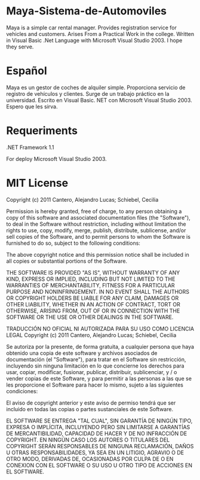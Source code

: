 Maya-Sistema-de-Automoviles
=============================
Maya is a simple car rental manager.
Provides registration service for vehicles and customers.
Arises From a Practical Work in the college.
Written in Visual Basic .Net Language with Microsoft Visual Studio 2003.
I hope they serve.

Español
=========
Maya es un gestor de coches de alquiler simple.
Proporciona servicio de registro de vehículos y clientes.
Surge de un trabajo práctico en la universidad.
Escrito en Visual Basic. NET con Microsoft Visual Studio 2003.
Espero que les sirva.

Requeriments
============

.NET Framework 1.1

For deploy
	Microsoft Visual Studio 2003.

MIT License
===========

Copyright (c) 2011 Cantero, Alejandro Lucas; Schiebel, Cecilia

Permission is hereby granted, free of charge, to any
person obtaining a copy of this software and associated
documentation files (the "Software"), to deal in the
Software without restriction, including without limitation
the rights to use, copy, modify, merge, publish,
distribute, sublicense, and/or sell copies of the
Software, and to permit persons to whom the Software is
furnished to do so, subject to the following conditions:

The above copyright notice and this permission notice
shall be included in all copies or substantial portions of
the Software.

THE SOFTWARE IS PROVIDED "AS IS", WITHOUT WARRANTY OF ANY
KIND, EXPRESS OR IMPLIED, INCLUDING BUT NOT LIMITED TO THE
WARRANTIES OF MERCHANTABILITY, FITNESS FOR A PARTICULAR
PURPOSE AND NONINFRINGEMENT. IN NO EVENT SHALL THE AUTHORS
OR COPYRIGHT HOLDERS BE LIABLE FOR ANY CLAIM, DAMAGES OR
OTHER LIABILITY, WHETHER IN AN ACTION OF CONTRACT, TORT OR
OTHERWISE, ARISING FROM, OUT OF OR IN CONNECTION WITH THE
SOFTWARE OR THE USE OR OTHER DEALINGS IN THE SOFTWARE.

TRADUCCIÓN NO OFICIAL NI AUTORIZADA PARA SU USO COMO LICENCIA LEGAL
Copyright (c) 2011 Cantero, Alejandro Lucas; Schiebel, Cecilia

Se autoriza por la presente, de forma gratuita, a cualquier
persona que haya obtenido una copia de este software y 
archivos asociados de documentación (el "Software"), para tratar en el
Software sin restricción, incluyendo sin ninguna limitación en lo que concierne
los derechos para usar, copiar, modificar, fusionar, publicar,
distribuir, sublicenciar, y / o vender copias de este
Software, y para permitir a las personas a las que se les proporcione el Software para 
hacer lo mismo, sujeto a las siguientes condiciones:

El aviso de copyright anterior y este aviso de permiso
tendrá que ser incluido en todas las copias o partes sustanciales de
este Software.

EL SOFTWARE SE ENTREGA "TAL CUAL", SIN GARANTÍA DE NINGÚN
TIPO, EXPRESA O IMPLÍCITA, INCLUYENDO PERO SIN LIMITARSE A GARANTÍAS DE
MERCANTIBILIDAD, CAPACIDAD DE HACER Y DE NO INFRACCIÓN DE COPYRIGHT. EN NINGÚN 
CASO LOS AUTORES O TITULARES DEL COPYRIGHT SERÁN RESPONSABLES DE 
NINGUNA RECLAMACIÓN, DAÑOS U OTRAS RESPONSABILIDADES, 
YA SEA EN UN LITIGIO, AGRAVIO O DE OTRO MODO, 
DERIVADAS DE, OCASIONADAS POR CULPA DE O EN CONEXION CON EL
SOFTWARE O SU USO U OTRO TIPO DE ACCIONES EN EL SOFTWARE.
